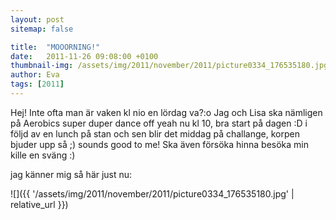 ```yaml
---
layout: post
sitemap: false

title:  "MOOORNING!"
date:   2011-11-26 09:08:00 +0100
thumbnail-img: /assets/img/2011/november/2011/picture0334_176535180.jpg
author: Eva
tags: [2011]
---
```


Hej! Inte ofta man är vaken kl nio en lördag va?:o Jag och Lisa ska nämligen på Aerobics super duper dance off yeah nu kl 10, bra start på dagen :D i följd av en lunch på stan och sen blir det middag på challange, korpen bjuder upp så ;) sounds good to me! Ska även försöka hinna besöka min kille en sväng :)






jag känner mig så här just nu:

![]({{ '/assets/img/2011/november/2011/picture0334_176535180.jpg'  | relative_url }})

